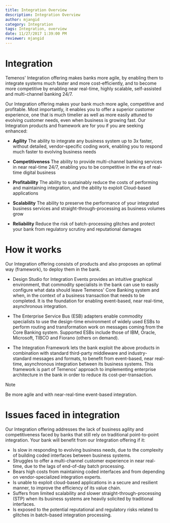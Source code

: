 ```yaml
---
title: Integration Overview
description: Integration Overview
author: mjangid
category: Integration
tags: Integration, overview
date: 11/27/2017 1:39:00 PM 
reviewer: mjangid
---
```



# Integration
Temenos' Integration offering makes banks more agile, by enabling them to integrate systems much faster and more cost-efficiently, and to become more competitive by enabling near real-time, highly scalable, self-assisted and multi-channel banking 24/7.

Our Integration offering makes your bank much more agile, competitive and profitable. Most importantly, it enables you to offer a superior customer experience, one that is much timelier as well as more easily attuned to evolving customer needs, even when business is growing fast. Our Integration products and framework are for you if you are seeking enhanced:

*	**Agility** The ability to integrate any business system up to 3x faster, without detailed, vendor-specific coding work, enabling you to respond much faster to evolving business needs

*	**Competitiveness** The ability to provide multi-channel banking services in near real-time 24/7, enabling you to be competitive in the era of real-time digital business
*	**Profitability** The ability to sustainably reduce the costs of performing and maintaining integration, and the ability to exploit Cloud-based applications

*	**Scalability** The ability to preserve the performance of your integrated business services and straight-through-processing as business volumes grow

*	**Reliability** Reduce the risk of batch-processing glitches and protect your bank from regulatory scrutiny and reputational damages

# How it works
Our Integration offering consists of products and also proposes an optimal way (framework), to deploy them in the bank.

* Design Studio for Integration Events provides an intuitive graphical environment, that commodity specialists in the bank can use to easily configure what data should leave Temenos' Core Banking system and when, in the context of a business transaction that needs to be completed. It is the foundation for enabling event-based, near real-time, asynchronous integration.

* The Enterprise Service Bus (ESB) adapters enable commodity specialists to use the design-time environment of widely used ESBs to perform routing and transformation work on messages coming from the Core Banking system. Supported ESBs include those of IBM, Oracle, Microsoft, TIBCO and Fiorano (others on demand).

* The Integration Framework lets the bank exploit the above products in combination with standard third-party middleware and industry-standard messages and formats, to benefit from event-based, near real-time, asynchronous integration between its business systems. This framework is part of Temenos' approach to implementing enterprise architecture in the bank in order to reduce its cost-per-transaction.

> [!Note]
> Be more agile and with near-real-time event-based integration.

# Issues faced in integration
Our Integration offering addresses the lack of business agility and competitiveness faced by banks that still rely on traditional point-to-point integration. Your bank will benefit from our Integration offering if it:

*	Is slow in responding to evolving business needs, due to the complexity of building coded interfaces between business systems.
*	Struggles to offer a multi-channel customer experience in near real-time, due to the lags of end-of-day batch processing.
*	Bears high costs from maintaining coded interfaces and from depending on vendor-specialized integration experts.
*	Is unable to exploit cloud-based applications in a secure and resilient manner, to improve the efficiency of its value chain.
*	Suffers from limited scalability and slower straight-through-processing (STP) when its business systems are heavily solicited by traditional interfaces.
*	Is exposed to the potential reputational and regulatory risks related to glitches in batch-based integration processing.


